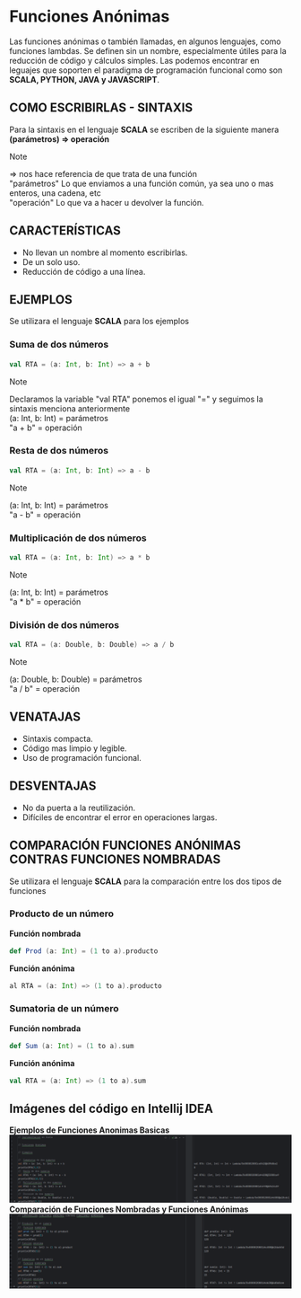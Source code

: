 # Funciones Anónimas

Las funciones anónimas o también llamadas, en algunos lenguajes, como funciones lambdas. Se definen sin un nombre, especialmente útiles para la reducción de código y cálculos simples. Las podemos encontrar en leguajes que soporten el paradigma de programación funcional como son **SCALA, PYTHON, JAVA y JAVASCRIPT**.

## COMO ESCRIBIRLAS - SINTAXIS
Para la sintaxis en el lenguaje **SCALA** se escriben de la siguiente manera
**(parámetros) => operación** 

> [!NOTE]
> => nos hace referencia de que trata de una función <br />
"parámetros" Lo que enviamos a una función común, ya sea uno o mas enteros, una cadena, etc <br />
"operación" Lo que va a hacer u devolver la función.

## CARACTERÍSTICAS

- No llevan un nombre al momento escribirlas.
- De un solo uso.
- Reducción de código a una línea.

## EJEMPLOS
Se utilizara el lenguaje **SCALA** para los ejemplos

### Suma de dos números
```Scala
val RTA = (a: Int, b: Int) => a + b
```

> [!NOTE]
> Declaramos la variable "val RTA" ponemos el igual "=" y seguimos la sintaxis menciona anteriormente <br /> (a: Int, b: Int) = parámetros <br /> "a + b" = operación 

### Resta de dos números
```Scala
val RTA = (a: Int, b: Int) => a - b
```
>[!NOTE]
> (a: Int, b: Int) = parámetros <br />
"a - b" = operación

### Multiplicación de dos números
```Scala
val RTA = (a: Int, b: Int) => a * b
```
> [!NOTE]
> (a: Int, b: Int) = parámetros <br />
"a * b" = operación

### División de dos números
```Scala
val RTA = (a: Double, b: Double) => a / b
```
> [!NOTE]
> (a: Double, b: Double) = parámetros <br />
"a / b" = operación

## VENATAJAS

- Sintaxis compacta.
- Código mas limpio y legible.
- Uso de programación funcional.

## DESVENTAJAS

- No da puerta a la reutilización.
- Difíciles de encontrar el error en operaciones largas.

## COMPARACIÓN FUNCIONES ANÓNIMAS CONTRAS FUNCIONES NOMBRADAS
Se utilizara el lenguaje **SCALA** para la comparación entre los dos tipos de funciones

### Producto de un número
**Función nombrada**
```Scala
def Prod (a: Int) = (1 to a).producto
```
**Función anónima**
```Scala
al RTA = (a: Int) => (1 to a).producto
```
### Sumatoria de un número
**Función nombrada**
```Scala
def Sum (a: Int) = (1 to a).sum
```
**Función anónima**
```Scala
val RTA = (a: Int) => (1 to a).sum
```

## Imágenes del código en Intellij IDEA
**Ejemplos de Funciones Anonimas Basicas**
 ![Ejemplos de Funciones Anonimas Basicas](./IMG/ejemplos.png)
**Comparación de Funciones Nombradas y Funciones Anónimas**
  ![Comparación de Funciones Nombradas y Funciones Anónimas](./IMG/comparacion.png)